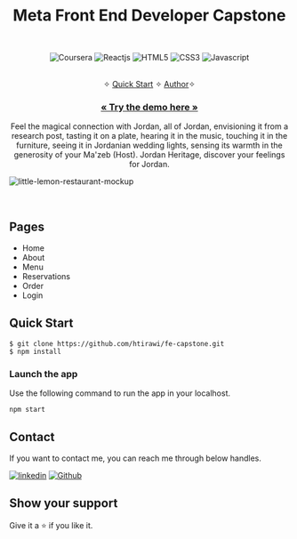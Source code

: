 <h1 align="center">Meta Front End Developer Capstone</h1>

<br />
<p align="center">
    <img src="https://img.shields.io/badge/Coursera-%230056D2.svg?style=for-the-badge&logo=Coursera&logoColor=white" alt="Coursera" />
    <img src="https://img.shields.io/badge/React-20232A?style=for-the-badge&logo=react&logoColor=61DAFB" alt="Reactjs" />
    <img src="https://img.shields.io/badge/HTML5-E34F26?style=for-the-badge&logo=html5&logoColor=white" alt="HTML5" />
    <img src="https://img.shields.io/badge/CSS3-1572B6?style=for-the-badge&logo=css3&logoColor=white" alt="CSS3" />
    <img src="https://img.shields.io/badge/JavaScript-323330?style=for-the-badge&logo=javascript&logoColor=F7DF1E" alt="Javascript" />
</p>

<p align="center"> 
    <br />&#10023;
    <a href="#Quick-Start">Quick Start</a>   &#10023;    
    <a href="#Contact">Author</a>&#10023;
  </p>

   <h3 align="center"><a href="https://fe-capstone-nu.vercel.app/"><strong>« Try the demo here »</strong></a></h3>
  
  <p align="center"> 
    Feel the magical connection with Jordan, all of Jordan, envisioning it from a research post, tasting it on a plate, hearing it in the music, touching it in the furniture, seeing it in Jordanian wedding lights, sensing its warmth in the generosity of your Ma'zeb (Host). Jordan Heritage, discover your feelings for Jordan.

  </p>
  
  ![little-lemon-restaurant-mockup](https://user-images.githubusercontent.com/52236473/221524124-f2ba25d6-4dd9-442f-9405-70f6a55da839.png)
  
<br />

## Pages

- Home
- About
- Menu
- Reservations
- Order
- Login
  <br />

## Quick Start

```shell
$ git clone https://github.com/htirawi/fe-capstone.git
$ npm install
```

### Launch the app

Use the following command to run the app in your localhost.

```
npm start
```

## Contact

If you want to contact me, you can reach me through below handles.

[![linkedin](https://img.shields.io/badge/Hussein_Tirawi-0077B5?style=for-the-badge&logo=linkedin&logoColor=white)](https://www.linkedin.com/in/htirawi/)
[![Github](https://img.shields.io/badge/Hussein_Tirawi-20232A?style=for-the-badge&logo=Github&logoColor=white)](https://github.com/htirawi/)

## Show your support

Give it a ⭐️ if you like it.
